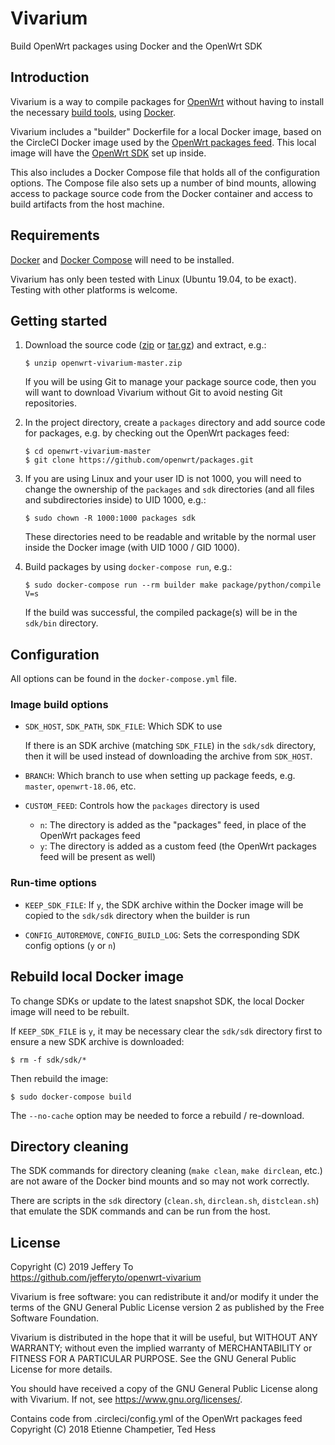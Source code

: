 # Vivarium

Build OpenWrt packages using Docker and the OpenWrt SDK

## Introduction

Vivarium is a way to compile packages for
[OpenWrt](https://openwrt.org/) without having to install the necessary
[build
tools](https://openwrt.org/docs/guide-developer/build-system/install-buildsystem),
using [Docker](https://www.docker.com/).

Vivarium includes a "builder" Dockerfile for a local Docker image, based
on the CircleCI Docker image used by the [OpenWrt packages
feed](https://github.com/openwrt/packages). This local image will have
the [OpenWrt
SDK](https://openwrt.org/docs/guide-developer/using_the_sdk) set up
inside.

This also includes a Docker Compose file that holds all of the
configuration options. The Compose file also sets up a number of bind
mounts, allowing access to package source code from the Docker container
and access to build artifacts from the host machine.

## Requirements

[Docker](https://docs.docker.com/install/#supported-platforms) and
[Docker Compose](https://docs.docker.com/compose/install/) will need to
be installed.

Vivarium has only been tested with Linux (Ubuntu 19.04, to be exact).
Testing with other platforms is welcome.

## Getting started

1.  Download the source code
    ([zip](https://github.com/jefferyto/openwrt-vivarium/archive/master.zip)
    or
    [tar.gz](https://github.com/jefferyto/openwrt-vivarium/archive/master.tar.gz))
    and extract, e.g.:

        $ unzip openwrt-vivarium-master.zip

    If you will be using Git to manage your package source code, then
    you will want to download Vivarium without Git to avoid nesting Git
    repositories.

2.  In the project directory, create a `packages` directory and add
    source code for packages, e.g. by checking out the OpenWrt packages
    feed:

        $ cd openwrt-vivarium-master
        $ git clone https://github.com/openwrt/packages.git

3.  If you are using Linux and your user ID is not 1000, you will need
    to change the ownership of the `packages` and `sdk` directories (and
    all files and subdirectories inside) to UID 1000, e.g.:

        $ sudo chown -R 1000:1000 packages sdk

    These directories need to be readable and writable by the normal
    user inside the Docker image (with UID 1000 / GID 1000).

4.  Build packages by using `docker-compose run`, e.g.:

        $ sudo docker-compose run --rm builder make package/python/compile V=s

    If the build was successful, the compiled package(s) will be in the
    `sdk/bin` directory.

## Configuration

All options can be found in the `docker-compose.yml` file.

### Image build options

*   `SDK_HOST`, `SDK_PATH`, `SDK_FILE`: Which SDK to use

    If there is an SDK archive (matching `SDK_FILE`) in the `sdk/sdk`
    directory, then it will be used instead of downloading the archive
    from `SDK_HOST`.

*   `BRANCH`: Which branch to use when setting up package feeds, e.g.
    `master`, `openwrt-18.06`, etc.

*   `CUSTOM_FEED`: Controls how the `packages` directory is used
    *   `n`: The directory is added as the "packages" feed, in
        place of the OpenWrt packages feed
    *   `y`: The directory is added as a custom feed (the OpenWrt
        packages feed will be present as well)

### Run-time options

*   `KEEP_SDK_FILE`: If `y`, the SDK archive within the Docker image
    will be copied to the `sdk/sdk` directory when the builder is run

*   `CONFIG_AUTOREMOVE`, `CONFIG_BUILD_LOG`: Sets the corresponding SDK
    config options (`y` or `n`)

## Rebuild local Docker image

To change SDKs or update to the latest snapshot SDK, the local Docker
image will need to be rebuilt.

If `KEEP_SDK_FILE` is `y`, it may be necessary clear the `sdk/sdk`
directory first to ensure a new SDK archive is downloaded:

    $ rm -f sdk/sdk/*

Then rebuild the image:

    $ sudo docker-compose build

The `--no-cache` option may be needed to force a rebuild / re-download.

## Directory cleaning

The SDK commands for directory cleaning (`make clean`, `make dirclean`,
etc.) are not aware of the Docker bind mounts and so may not work
correctly.

There are scripts in the `sdk` directory (`clean.sh`, `dirclean.sh`,
`distclean.sh`) that emulate the SDK commands and can be run from the
host.

## License

Copyright (C) 2019 Jeffery To  
https://github.com/jefferyto/openwrt-vivarium

Vivarium is free software: you can redistribute it and/or modify
it under the terms of the GNU General Public License version 2 as
published by the Free Software Foundation.

Vivarium is distributed in the hope that it will be useful,
but WITHOUT ANY WARRANTY; without even the implied warranty of
MERCHANTABILITY or FITNESS FOR A PARTICULAR PURPOSE.  See the
GNU General Public License for more details.

You should have received a copy of the GNU General Public License
along with Vivarium.  If not, see <https://www.gnu.org/licenses/>.

Contains code from .circleci/config.yml of the OpenWrt packages feed  
Copyright (C) 2018 Etienne Champetier, Ted Hess

